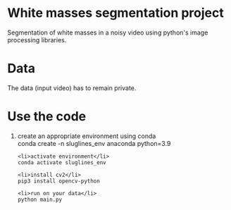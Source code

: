 # White masses segmentation project
Segmentation of white masses in a noisy video using python's image processing libraries. 

# Data
The data (input video) has to remain private. 

# Use the code 
<ol>
    <li>create an appropriate environment using conda</li>
    conda create -n sluglines_env anaconda python=3.9

    <li>activate environment</li>
    conda activate sluglines_env

    <li>install cv2</li>
    pip3 install opencv-python

    <li>run on your data</li>
    python main.py
</ol>
